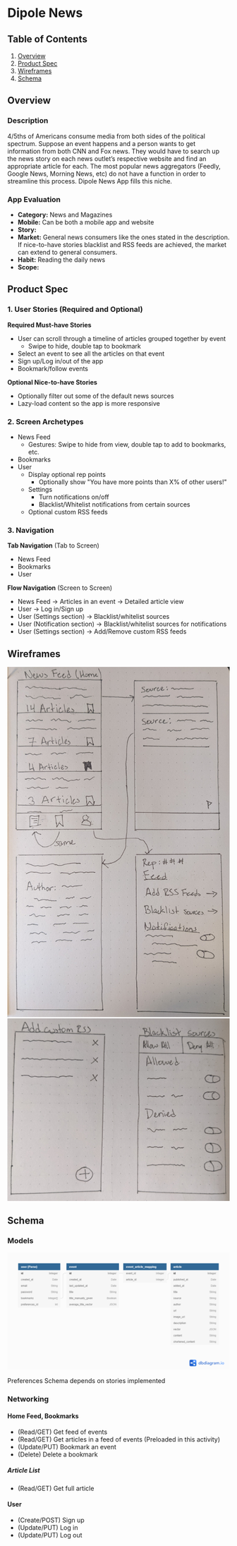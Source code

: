 # Dipole News

## Table of Contents
1. [Overview](#Overview)
1. [Product Spec](#Product-Spec)
1. [Wireframes](#Wireframes)
2. [Schema](#Schema)

## Overview
### Description
4/5ths of Americans consume media from both sides of the political spectrum. Suppose an event 
happens and a person wants to get information from both CNN and Fox news. They would have to search 
up the news story on each news outlet’s respective website and find an appropriate article for each.
 The most popular news aggregators (Feedly, Google News, Morning News, etc) do not have a function 
 in order to streamline this process. Dipole News App fills this niche.


### App Evaluation
- **Category:** News and Magazines
- **Mobile:** Can be both a mobile app and website
- **Story:**
- **Market:** General news consumers like the ones stated in the description. If nice-to-have 
              stories blacklist and RSS feeds are achieved, the market can extend to general consumers.
- **Habit:** Reading the daily news
- **Scope:**

## Product Spec

### 1. User Stories (Required and Optional)

**Required Must-have Stories**

* User can scroll through a timeline of articles grouped together by event
    * Swipe to hide, double tap to bookmark
* Select an event to see all the articles on that event
* Sign up/Log in/out of the app
* Bookmark/follow events

**Optional Nice-to-have Stories**

* Optionally filter out some of the default news sources
* Lazy-load content so the app is more responsive

### 2. Screen Archetypes

* News Feed
    * Gestures: Swipe to hide from view, double tap to add to bookmarks, etc.
* Bookmarks
* User
    * Display optional rep points
        * Optionally show "You have more points than X% of other users!"
    * Settings
        * Turn notifications on/off
        * Blacklist/Whitelist notifications from certain sources
    * Optional custom RSS feeds

### 3. Navigation

**Tab Navigation** (Tab to Screen)

* News Feed
* Bookmarks
* User

**Flow Navigation** (Screen to Screen)

* News Feed -> Articles in an event -> Detailed article view
* User -> Log in/Sign up
* User (Settings section) -> Blacklist/whitelist sources
* User (Notification section) -> Blacklist/whitelist sources for notifications
* User (Settings section) -> Add/Remove custom RSS feeds

## Wireframes
<img src="doc/wireframe1.jpg" width=600>
<img src="doc/wireframe2.jpg" width=600>

## Schema 

### Models

<img src="doc/DB.png" width=600>

Preferences Schema depends on stories implemented

### Networking
#### Home Feed, Bookmarks
* (Read/GET) Get feed of events
* (Read/GET) Get articles in a feed of events (Preloaded in this activity)
* (Update/PUT) Bookmark an event
* (Delete) Delete a bookmark

##### Article List
* (Read/GET) Get full article

#### User
* (Create/POST) Sign up
* (Update/PUT) Log in
* (Update/PUT) Log out